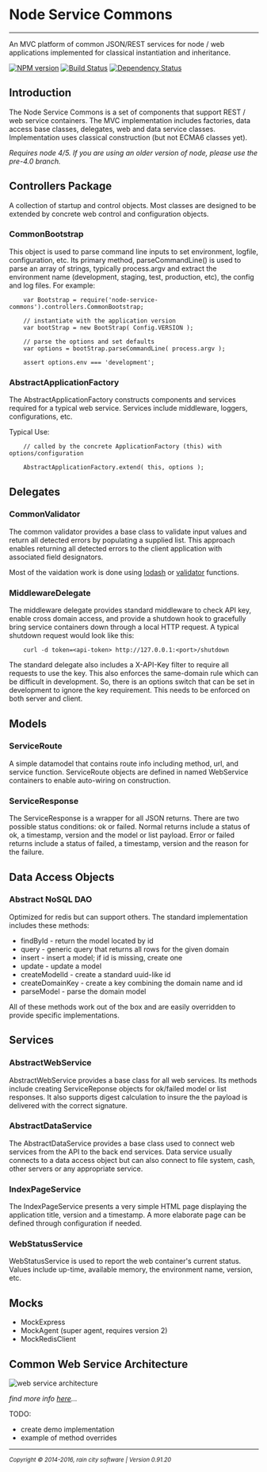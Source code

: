 # Node Service Commons
- - -
An MVC platform of common JSON/REST services for node / web applications implemented for classical instantiation and inheritance.

[![NPM version](https://badge.fury.io/js/node-service-commons.svg)](http://badge.fury.io/js/node-service-commons) [![Build Status](https://travis-ci.org/darrylwest/node-service-commons.svg?branch=master)](https://travis-ci.org/darrylwest/node-service-commons) [![Dependency Status](https://david-dm.org/darrylwest/node-service-commons.svg)](https://david-dm.org/darrylwest/node-service-commons)

## Introduction

The Node Service Commons is a set of components that support REST / web service containers.  The MVC implementation includes factories, data access base classes, delegates, web and data service classes.  Implementation uses classical construction (but not ECMA6 classes yet).

_Requires node 4/5.  If you are using an older version of node, please use the pre-4.0 branch._

## Controllers Package

A collection of startup and control objects.  Most classes are designed to be extended by concrete web control and configuration objects.

### CommonBootstrap

This object is used to parse command line inputs to set environment, logfile, configuration, etc.  Its primary method, parseCommandLine() is used to parse an array of strings, typically process.argv and extract the environment name (development, staging, test, production, etc), the config and log files.  For example:

~~~
	var Bootstrap = require('node-service-commons').controllers.CommonBootstrap;

    // instantiate with the application version
	var bootStrap = new BootStrap( Config.VERSION );

    // parse the options and set defaults
    var options = bootStrap.parseCommandLine( process.argv );

    assert options.env === 'development';
~~~


### AbstractApplicationFactory

The AbstractApplicationFactory constructs components and services required for a typical web service.  Services include middleware, loggers, configurations, etc.

Typical Use:

~~~
	// called by the concrete ApplicationFactory (this) with options/configuration

	AbstractApplicationFactory.extend( this, options );
~~~


## Delegates

### CommonValidator

The common validator provides a base class to validate input values and return all detected errors by populating a supplied list.  This approach enables returning all detected errors to the client application with associated field designators.

Most of the vaidation work is done using [lodash](http://lodash.com/) or [validator](https://github.com/chriso/validator.js) functions.

### MiddlewareDelegate

The middleware delegate provides standard middleware to check API key, enable cross domain access, and provide a shutdown hook to gracefully bring service containers down through a local HTTP request.  A typical shutdown request would look like this:

~~~
	curl -d token=<api-token> http://127.0.0.1:<port>/shutdown
~~~

The standard delegate also includes a X-API-Key filter to require all requests to use the key.  This also enforces the same-domain rule which can be difficult in development.  So, there is an options switch that can be set in development to ignore the key requirement.  This needs to be enforced on both server and client.

## Models

### ServiceRoute

A simple datamodel that contains route info including method, url, and service function.  ServiceRoute objects are defined in named WebService containers to enable auto-wiring on construction.

### ServiceResponse

The ServiceResponse is a wrapper for all JSON returns.  There are two possible status conditions: ok or failed.  Normal returns include a status of ok, a timestamp, version and the model or list payload.  Error or failed returns include a status of failed, a timestamp, version and the reason for the failure.

## Data Access Objects

### Abstract NoSQL DAO

Optimized for redis but can support others.  The standard implementation includes these methods:

- findById - return the model located by id
- query - generic query that returns all rows for the given domain
- insert - insert a model; if id is missing, create one
- update - update a model
- createModelId - create a standard uuid-like id
- createDomainKey - create a key combining the domain name and id
- parseModel - parse the domain model

All of these methods work out of the box and are easily overridden to provide specific implementations.

## Services

### AbstractWebService

AbstractWebService provides a base class for all web services.  Its methods include creating ServiceReponse objects for ok/failed model or list responses.  It also supports digest calculation to insure the the payload is delivered with the correct signature.

### AbstractDataService

The AbstractDataService provides a base class used to connect web services from the API to the back end services.  Data service usually connects to a data access object but can also connect to file system, cash, other servers or any appropriate service.

### IndexPageService

The IndexPageService presents a very simple HTML page displaying the application title, version and a timestamp.  A more elaborate page can be defined through configuration if needed.

### WebStatusService

WebStatusService is used to report the web container's current status.  Values include up-time, available memory, the environment name, version, etc.

## Mocks

- MockExpress
- MockAgent (super agent, requires version 2)
- MockRedisClient

## Common Web Service Architecture

![web service architecture](http://blog.raincitysoftware.com/images/web-service-architecture.png)

_find more info [here](http://blog.raincitysoftware.com/A-Common-Service-Library-for-Node/)..._

TODO:
- create demo implementation
- example of method overrides

- - -
<p><small><em>Copyright © 2014-2016, rain city software | Version 0.91.20</em></small></p>
